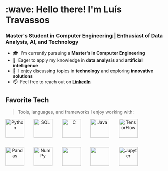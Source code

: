 <h1 align="left" id="luistravassos-title">:wave: Hello there! I'm Luís Travassos</h1>
<h3 align="left">Master's Student in Computer Engineering | Enthusiast of Data Analysis, AI, and Technology</h3>

- :mortar_board: &nbsp;I'm currently pursuing a **Master's in Computer Engineering**  
- :seedling: &nbsp;Eager to apply my knowledge in **data analysis** and **artificial intelligence**  
- :speech_balloon: &nbsp;I enjoy discussing topics in **technology** and exploring **innovative solutions**  
- :mailbox: &nbsp;Feel free to reach out on **[LinkedIn](https://www.linkedin.com/in/luis-travassos)**

<h2 align="left" id="luistravassos-tech">Favorite Tech</h2>

> Tools, languages, and frameworks I enjoy working with:

<p align="center" style="display: flex; gap:30px; flex-wrap: wrap; justify-content: flex-start;">
  <a href="https://www.python.org/" target="_blank" rel="noreferrer">
    <img src="https://cdn.jsdelivr.net/gh/devicons/devicon@latest/icons/python/python-original-wordmark.svg" alt="Python" width="60" height="60" />
  </a>
  <a href="https://www.oracle.com/sql/" target="_blank" rel="noreferrer">
    <img src="https://www.svgrepo.com/show/331760/sql-database-generic.svg" alt="SQL" width="60" height="60" />
  </a>
  <a href="https://isocpp.org/" target="_blank" rel="noreferrer">
    <img src="https://cdn.jsdelivr.net/gh/devicons/devicon@latest/icons/c/c-original.svg" alt="C" width="60" height="60" />
  </a>
  <a href="https://www.java.com/" target="_blank" rel="noreferrer">
    <img src="https://cdn.jsdelivr.net/gh/devicons/devicon@latest/icons/java/java-original-wordmark.svg" alt="Java" width="60" height="60" />
  </a>
  <a href="https://www.tensorflow.org/" target="_blank" rel="noreferrer">
    <img src="https://cdn.jsdelivr.net/gh/devicons/devicon@latest/icons/tensorflow/tensorflow-original.svg" alt="TensorFlow" width="60" height="60" />
  </a>
  <a href="https://pandas.pydata.org/" target="_blank" rel="noreferrer">
    <img src="https://cdn.jsdelivr.net/gh/devicons/devicon@latest/icons/pandas/pandas-original.svg" alt="Pandas" width="60" height="60" />
  </a>
  <a href="https://numpy.org/" target="_blank" rel="noreferrer">
    <img src="https://cdn.jsdelivr.net/gh/devicons/devicon@latest/icons/numpy/numpy-original.svg" alt="NumPy" width="60" height="60" />
  </a>
  <a href="https://matplotlib.org/" target="_blank" rel="noreferrer">
    <img src="https://cdn.jsdelivr.net/gh/devicons/devicon@latest/icons/matplotlib/matplotlib-original.svg" width="60" height="60"/>    
  </a>
  <a href="https://scikit-learn.org/" target="_blank" rel="noreferrer">
    <img src="https://cdn.jsdelivr.net/gh/devicons/devicon@latest/icons/scikitlearn/scikitlearn-original.svg" width="60" height="60" />
  </a>
  <a href="https://jupyter.org/" target="_blank" rel="noreferrer">
    <img src="https://cdn.jsdelivr.net/gh/devicons/devicon@latest/icons/jupyter/jupyter-original-wordmark.svg" alt="Jupyter" width="60" height="60" />
  </a>
</p>
